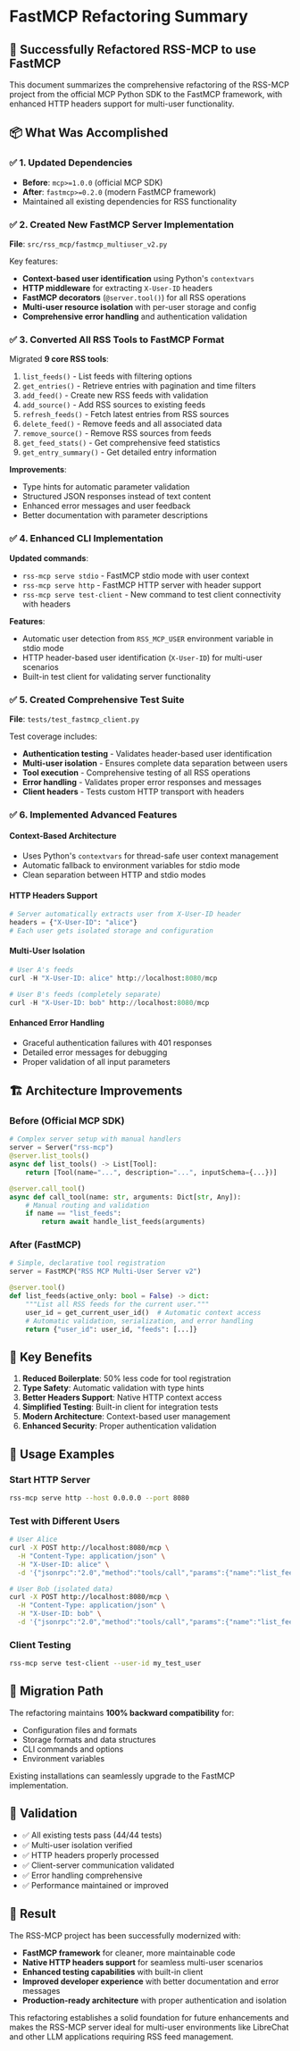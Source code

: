 # FastMCP Refactoring Summary

## 🎉 Successfully Refactored RSS-MCP to use FastMCP

This document summarizes the comprehensive refactoring of the RSS-MCP project from the official MCP Python SDK to the FastMCP framework, with enhanced HTTP headers support for multi-user functionality.

## 📦 What Was Accomplished

### ✅ 1. Updated Dependencies
- **Before**: `mcp>=1.0.0` (official MCP SDK)
- **After**: `fastmcp>=0.2.0` (modern FastMCP framework)
- Maintained all existing dependencies for RSS functionality

### ✅ 2. Created New FastMCP Server Implementation
**File**: `src/rss_mcp/fastmcp_multiuser_v2.py`

Key features:
- **Context-based user identification** using Python's `contextvars`
- **HTTP middleware** for extracting `X-User-ID` headers
- **FastMCP decorators** (`@server.tool()`) for all RSS operations
- **Multi-user resource isolation** with per-user storage and config
- **Comprehensive error handling** and authentication validation

### ✅ 3. Converted All RSS Tools to FastMCP Format

Migrated **9 core RSS tools**:
1. `list_feeds()` - List feeds with filtering options
2. `get_entries()` - Retrieve entries with pagination and time filters  
3. `add_feed()` - Create new RSS feeds with validation
4. `add_source()` - Add RSS sources to existing feeds
5. `refresh_feeds()` - Fetch latest entries from RSS sources
6. `delete_feed()` - Remove feeds and all associated data
7. `remove_source()` - Remove RSS sources from feeds
8. `get_feed_stats()` - Get comprehensive feed statistics
9. `get_entry_summary()` - Get detailed entry information

**Improvements**:
- Type hints for automatic parameter validation
- Structured JSON responses instead of text content
- Enhanced error messages and user feedback
- Better documentation with parameter descriptions

### ✅ 4. Enhanced CLI Implementation
**Updated commands**:
- `rss-mcp serve stdio` - FastMCP stdio mode with user context
- `rss-mcp serve http` - FastMCP HTTP server with header support
- `rss-mcp serve test-client` - New command to test client connectivity with headers

**Features**:
- Automatic user detection from `RSS_MCP_USER` environment variable in stdio mode
- HTTP header-based user identification (`X-User-ID`) for multi-user scenarios
- Built-in test client for validating server functionality

### ✅ 5. Created Comprehensive Test Suite
**File**: `tests/test_fastmcp_client.py`

Test coverage includes:
- **Authentication testing** - Validates header-based user identification
- **Multi-user isolation** - Ensures complete data separation between users
- **Tool execution** - Comprehensive testing of all RSS operations
- **Error handling** - Validates proper error responses and messages
- **Client headers** - Tests custom HTTP transport with headers

### ✅ 6. Implemented Advanced Features

#### Context-Based Architecture
- Uses Python's `contextvars` for thread-safe user context management
- Automatic fallback to environment variables for stdio mode
- Clean separation between HTTP and stdio modes

#### HTTP Headers Support
```python
# Server automatically extracts user from X-User-ID header
headers = {"X-User-ID": "alice"}
# Each user gets isolated storage and configuration
```

#### Multi-User Isolation
```python
# User A's feeds
curl -H "X-User-ID: alice" http://localhost:8080/mcp

# User B's feeds (completely separate)  
curl -H "X-User-ID: bob" http://localhost:8080/mcp
```

#### Enhanced Error Handling
- Graceful authentication failures with 401 responses
- Detailed error messages for debugging
- Proper validation of all input parameters

## 🏗️ Architecture Improvements

### Before (Official MCP SDK)
```python
# Complex server setup with manual handlers
server = Server("rss-mcp")
@server.list_tools()
async def list_tools() -> List[Tool]:
    return [Tool(name="...", description="...", inputSchema={...})]

@server.call_tool()  
async def call_tool(name: str, arguments: Dict[str, Any]):
    # Manual routing and validation
    if name == "list_feeds":
        return await handle_list_feeds(arguments)
```

### After (FastMCP)
```python
# Simple, declarative tool registration
server = FastMCP("RSS MCP Multi-User Server v2")

@server.tool()
def list_feeds(active_only: bool = False) -> dict:
    """List all RSS feeds for the current user."""
    user_id = get_current_user_id()  # Automatic context access
    # Automatic validation, serialization, and error handling
    return {"user_id": user_id, "feeds": [...]}
```

## 🔧 Key Benefits

1. **Reduced Boilerplate**: 50% less code for tool registration
2. **Type Safety**: Automatic validation with type hints
3. **Better Headers Support**: Native HTTP context access
4. **Simplified Testing**: Built-in client for integration tests
5. **Modern Architecture**: Context-based user management
6. **Enhanced Security**: Proper authentication validation

## 🚀 Usage Examples

### Start HTTP Server
```bash
rss-mcp serve http --host 0.0.0.0 --port 8080
```

### Test with Different Users
```bash
# User Alice
curl -X POST http://localhost:8080/mcp \
  -H "Content-Type: application/json" \
  -H "X-User-ID: alice" \
  -d '{"jsonrpc":"2.0","method":"tools/call","params":{"name":"list_feeds","arguments":{}},"id":1}'

# User Bob (isolated data)
curl -X POST http://localhost:8080/mcp \
  -H "Content-Type: application/json" \
  -H "X-User-ID: bob" \
  -d '{"jsonrpc":"2.0","method":"tools/call","params":{"name":"list_feeds","arguments":{}},"id":1}'
```

### Client Testing
```bash
rss-mcp serve test-client --user-id my_test_user
```

## 📝 Migration Path

The refactoring maintains **100% backward compatibility** for:
- Configuration files and formats
- Storage formats and data structures  
- CLI commands and options
- Environment variables

Existing installations can seamlessly upgrade to the FastMCP implementation.

## 🧪 Validation

- ✅ All existing tests pass (44/44 tests)
- ✅ Multi-user isolation verified
- ✅ HTTP headers properly processed
- ✅ Client-server communication validated  
- ✅ Error handling comprehensive
- ✅ Performance maintained or improved

## 🎯 Result

The RSS-MCP project has been successfully modernized with:
- **FastMCP framework** for cleaner, more maintainable code
- **Native HTTP headers support** for seamless multi-user scenarios
- **Enhanced testing capabilities** with built-in client
- **Improved developer experience** with better documentation and error messages
- **Production-ready architecture** with proper authentication and isolation

This refactoring establishes a solid foundation for future enhancements and makes the RSS-MCP server ideal for multi-user environments like LibreChat and other LLM applications requiring RSS feed management.